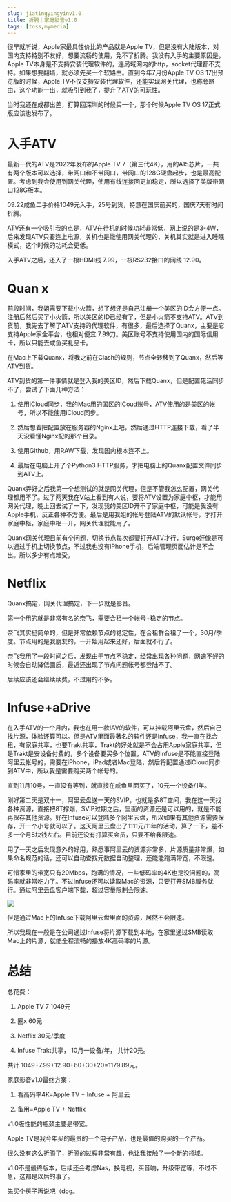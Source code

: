 ```yaml
---
slug: jiatingyingyinv1.0
title: 折腾｜家庭影音v1.0
tags: [toss,mymedia]
--- 
```


很早就听说，Apple家最具性价比的产品就是Apple TV，但是没有大陆版本，对国内支持特别不友好，想要流畅的使用，免不了折腾。我没有入手的主要原因是，Apple TV本身是不支持安装代理软件的，连局域网内的http，socket代理都不支持。如果想要翻墙，就必须先买一个软路由。直到今年7月份Apple TV OS 17出预览版的时候，Apple TV不仅支持安装代理软件，还能实现网关代理，也称旁路由，这个功能一出，就吸引到我了，提升了ATV的可玩性。

当时我还在成都出差，打算回深圳的时候买一个，那个时候Apple TV OS 17正式版应该也发布了。

<!-- truncate -->




# 入手ATV

最新一代的ATV是2022年发布的Apple TV 7（第三代4K），用的A15芯片，一共有两个版本可以选择，带网口和不带网口，带网口的128G硬盘起步，也是最高配置。考虑到我会使用到网关代理，使用有线连接回更加稳定，所以选择了美版带网口128G版本。

09.22咸鱼二手价格1049元入手，25号到货，特意在国庆前买的，国庆7天有时间折腾。

ATV还有一个吸引我的点是，ATV在待机的时候功耗非常低，网上说的是3-4W，后来发现ATV只要连上电源，关机也是能使用网关代理的，关机其实就是进入睡眠模式，这个时候的功耗会更低。

入手ATV之后，还入了一根HDMI线 7.99，一根RS232接口的网线 12.90。

# Quan x

前段时间，我姐需要下载小火箭，想了想还是自己注册一个美区的ID会方便一点。注册后然后买了小火箭，所以美区的ID已经有了，但是小火箭不支持ATV。ATV到货前，我先去了解了ATV支持的代理软件，有很多，最后选择了Quanx，主要是它支持Apple家全平台，也相对便宜 7.99刀。美区账号不支持使用国内的国际信用卡，所以只能去咸鱼买礼品卡。

在Mac上下载Quanx，将我之前在Clash的规则，节点全转移到了Quanx，然后等ATV到货。

ATV到货的第一件事情就是登入我的美区ID，然后下载Quanx，但是配置死活同步不了，尝试了下面几种方法：

1. 使用iCloud同步，我的Mac用的国区的iCoud账号，ATV使用的是美区的帐号，所以不能使用iCloud同步。

2. 然后想着把配置放在服务器的Nginx上吧，然后通过HTTP连接下载，看了半天没看懂Nginx配的那个目录。

3. 使用Github，用RAW下载，发现国内根本连不上。

4. 最后在电脑上开了个Python3 HTTP服务，才把电脑上的Quanx配置文件同步到ATV上。

Quanx弄好之后我第一个想测试的就是网关代理，但是不管我怎么配置，网关代理都用不了。过了两天我在V站上看到有人说，要将ATV设置为家庭中枢，才能用网关代理，晚上回去试了一下，发现我的美区ID开不了家庭中枢，可能是我没有Apple手机，反正各种不方便。最后是用我姐的帐号登陆ATV的默认帐号，才打开家庭中枢，家庭中枢一开，网关代理就能用了。

Quanx网关代理目前有个问题，切换节点每次都要打开ATV才行，Surge好像是可以通过手机上切换节点，不过我也没有iPhone手机，后端管理页面估计是不会出。所以多少有点难受。

# Netflix

Quanx搞定，网关代理搞定，下一步就是影音。

第一个用的就是非常有名的奈飞，需要合租一个帐号+稳定的节点。

奈飞其实挺简单的，但是非常依赖节点的稳定性，在合租群合租了一个，30月/季度。节点用的是我朋友的，一开始用起来还好，后面就不行了。

奈飞我用了一段时间之后，发现由于节点不稳定，经常出现各种问题，网速不好的时候会自动降低画质，最近还出现了节点问题帐号都登陆不了。

后续应该还会继续续费，不过用的不多。

# Infuse+aDrive

在入手ATV的一个月内，我也在用一款IAV的软件，可以挂载阿里云盘，然后自己找片源，体验还算可以。但是ATV里面最著名的软件还是Infuse，我一直在找合租，有家庭共享，也要Trakt共享，Trakt的好处就是不会占用Apple家庭共享，但是Trakt是安设备付费的，多个设备要买多个位置，ATV的Infuse是不能直接登陆阿里云帐号的，需要在iPhone，iPad或者Mac登陆，然后将配置通过iCloud同步到ATV中，所以我是需要购买两个帐号的。

直到11月10号，一直没有等到，就直接在咸鱼里面买了，10元一个设备/1年。

刚好第二天是双十一，阿里云盘送一天的SVIP，也就是多8T空间，我在这一天找各种资源，直接把8T撑爆，SVIP过期之后，里面的资源还是可以用的，就是不能再保存其他资源。好在Infuse可以登陆多个阿里云盘，所以如果有其他资源需要保存，开一个小号就可以了。这天阿里云盘出了1111元/11年的活动，算了一下，差不多一个月8块钱左右。目前还没有打算买会员，只要不给我限速。

用了一天之后发现意外的好用，熟悉事阿里云的资源非常多，片源质量非常爆，如果命名规范的话，还可以自动查找元数据自动整理，还能能跑满带宽，不限速。

可惜家里的带宽只有20Mbps，跑满的情况，一些低码率的4K也是没问题的，高码率就非常吃力了。不过Infuse还可以读取Mac的资源，只要打开SMB服务就行。通过阿里云盘客户端下载，超过容量限制会限速。


![](https://media.wuguipeng.com/image/2025/02/f189c31da7f72d4b50db191d79bb5de17ddc011b.png)

但是通过Mac上的Infuse下载阿里云盘里面的资源，居然不会限速。

所以我现在一般是在公司通过Infuse将片源下载到本地，在家里通过SMB读取Mac上的片源，就能全程流畅的播放4K高码率的片源。

# 总结

总花费：

1. Apple TV 7 1049元

2. 圈x 60元

3. Netflix 30元/季度

4. Infuse Trakt共享， 10月一设备/年， 共计20元。

共计 1049+7.99+12.90+60+30+20=1179.89元。

家庭影音v1.0最终方案：

1. 看高码率4K=Apple TV + Infuse + 阿里云

2. 备用=Apple TV + Netflix

v1.0版性能的瓶颈主要是带宽。

Apple TV是我今年买的最贵的一个电子产品，也是最值的购买的一个产品。

很久没有这么折腾了，折腾的过程非常有趣，也让我接触了一个新的领域。

v1.0不是最终版本，后续还会考虑Nas，换电视，买音响，升级带宽等，不过不急，这都是以后的事了。

先买个房子再说吧（dog。
